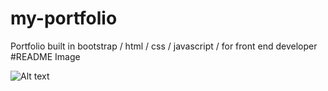 # my-portfolio
Portfolio built in bootstrap / html / css / javascript / for front end developer
#README Image

![Alt text](/portfolio.jpg)
